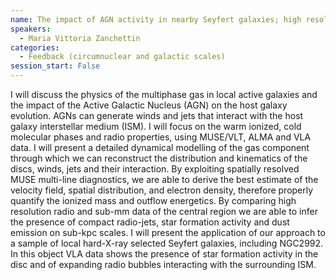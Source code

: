 ```yaml
---
name: The impact of AGN activity in nearby Seyfert galaxies; high resolution study of the multiphase ISM
speakers:
  - Maria Vittoria Zanchettin
categories:
  - Feedback (circumnuclear and galactic scales)
session_start: False
---
```


I will discuss the physics of the multiphase gas in local active galaxies and the impact of the Active Galactic Nucleus (AGN) on the host galaxy evolution. AGNs can generate winds and jets that interact with the host galaxy interstellar medium (ISM). I will focus on the warm ionized, cold molecular phases and radio properties, using MUSE/VLT, ALMA and VLA data.
I will present a detailed dynamical modelling of the gas component through which we can reconstruct the distribution and kinematics of the discs, winds, jets and their interaction.
By exploiting spatially resolved MUSE multi-line diagnostics, we are able to derive the best estimate of the velocity field, spatial distribution, and electron density, therefore properly quantify the ionized mass and outflow energetics. By comparing high resolution radio and sub-mm data of the central region we are able to infer the presence of compact radio-jets, star formation activity and dust emission on sub-kpc scales.
I will present the application of our approach to a sample of local hard-X-ray selected Seyfert galaxies, including NGC2992. In this object VLA data shows the presence of star formation activity in the disc and of expanding radio bubbles interacting with the surrounding ISM.